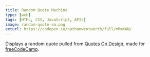 ```yaml
---
title: Random Quote Machine
type: [web]
tags: [HTML, CSS, JavaScript, APIs]
image: random-quote-sm.png
exturl: https://codepen.io/nathanwentworth/full/mRmXWN/
---
```

Displays a random quote pulled from [Quotes On Design](http://quotesondesign.com/), made for [freeCodeCamp](https://www.freecodecamp.com/).